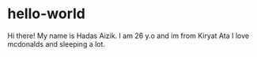 # hello-world

Hi there!
My name is Hadas Aizik. I am 26 y.o and im from Kiryat Ata
I love mcdonalds and sleeping a lot.
